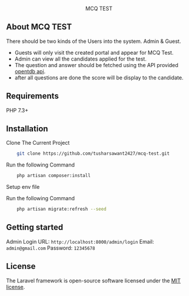 <p align="center">MCQ TEST</p>

## About MCQ TEST

There should be two kinds of the Users into the system. Admin & Guest.

- Guests will only visit the created portal and appear for MCQ Test.
- Admin can view all the candidates applied for the test.
- The question and answer should be fetched using the API provided [opentdb api](https://opentdb.com/api.php?amount=10).
- after all questions are done the score will be display to the candidate.
## Requirements
PHP 7.3+

## Installation
Clone The Current Project
```sh
    git clone https://github.com/tusharsawant2427/mcq-test.git 
```

Run the following Command
```sh
    php artisan composer:install
```

Setup env file

Run the following Command
```sh
    php artisan migrate:refresh --seed
```

## Getting started

Admin Login URL: `http://localhost:8000/admin/login`
Email: `admin@gmail.com`
Password: `12345678`

## License

The Laravel framework is open-source software licensed under the [MIT license](https://opensource.org/licenses/MIT).
